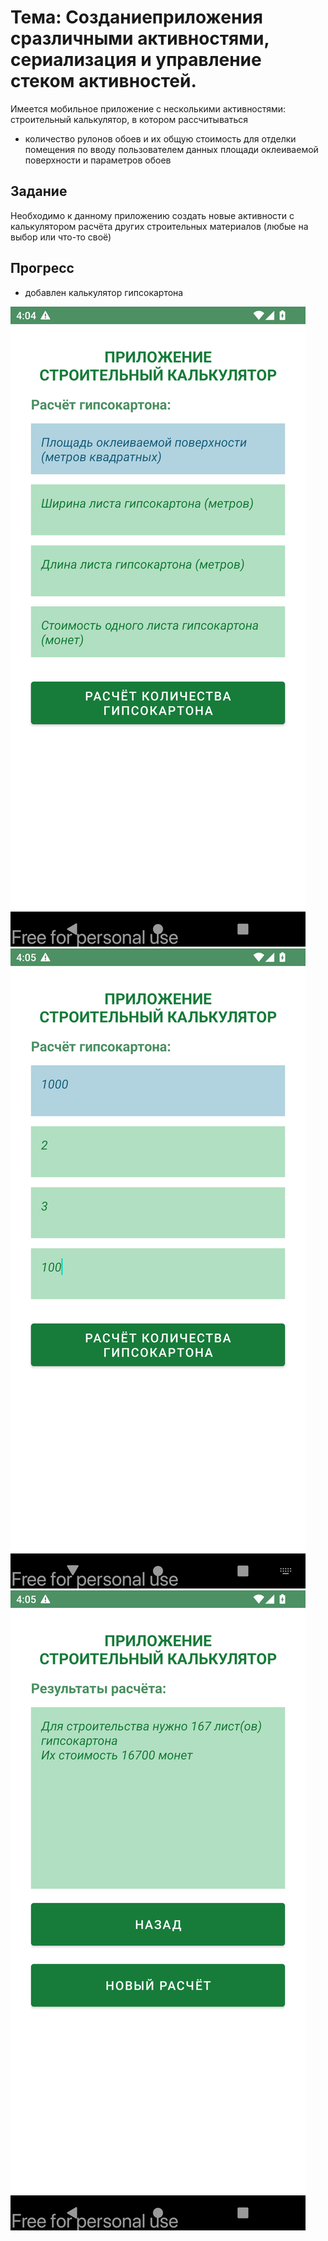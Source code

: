 # Тема: Созданиеприложения сразличными активностями, сериализация и управление стеком активностей.

Имеется мобильное приложение с несколькими активностями: строительный калькулятор, в котором рассчитываться
- количество рулонов обоев и их общую стоимость для отделки помещения
по вводу пользователем данных площади оклеиваемой поверхности и параметров обоев

  
## Задание
Необходимо к данному приложению создать новые активности с калькулятором расчёта других строительных материалов (любые на выбор или что-то своё)

## Прогресс
- добавлен калькулятор гипсокартона

![screenshot-2024-04-21_12.08.56.201.png](img%2Fscreenshot-2024-04-21_12.08.56.201.png)
![screenshot-2024-04-21_12.09.16.563.png](img%2Fscreenshot-2024-04-21_12.09.16.563.png)
![screenshot-2024-04-21_12.09.22.829.png](img%2Fscreenshot-2024-04-21_12.09.22.829.png)